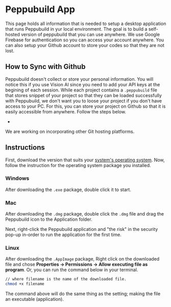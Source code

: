 # Peppubuild App

This page holds all information that is needed to setup a desktop application that runs Peppubuild in yur local environment. The goal is to build a self-hosted version of peppubuild that you can use anywhere. We use Google Firebase for authentication so you can access your account anywhere. You can also setup your Github account to store your codes so that they are not lost.

## How to Sync with Github

Peppubuild doesn't collect or store your personal information. You will notice this if you use Vision AI since you need to add your API keys at the begining of each session. While each project contains a `.peppubuild` file that stores snippet of your project so that they can be loaded successfully with Peppubuild, we don't want you to loose your project if you don't have access to your PC. For this, you can store your project on Github so that it is easily accessible from anywhere. Follow the steps below.

- 

We are working on incorporating other Git hosting platflorms.

## Instructions

First, download the version that suits your [system's operating system](https://github.com/hannydevelop/peppubuild-desktop/releases). Now, follow the instruction for the operating system package you installed.

### Windows

After downloading the `.exe` package, double click it to start.

### Mac
After downloading the `.dmg` package, double click the `.dmg` file and drag the Peppubuild icon to the Application folder.

Next, right-click the Peppubuild application and "the risk" in the security pop-up in-order to run the application for the first time.

### Linux
After downloading the `.AppImage` package, Right click on the downloaded file and chose **Properties -> Permissions -> Allow executing file as program**. Or, you can run the command below in your terminal.

```bash
// where filename is the name of the downloaded file.
chmod +x filename
```

The command above will do the same thing as the setting; making the file an executable (application).